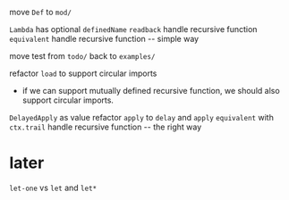 move `Def` to `mod/`

`Lambda` has optional `definedName`
`readback` handle recursive function
`equivalent` handle recursive function -- simple way

move test from `todo/` back to `examples/`

refactor `load` to support circular imports

- if we can support mutually defined recursive function,
  we should also support circular imports.

`DelayedApply` as value
refactor `apply` to `delay` and `apply`
`equivalent` with `ctx.trail` handle recursive function -- the right way

# later

`let-one` vs `let` and `let*`
